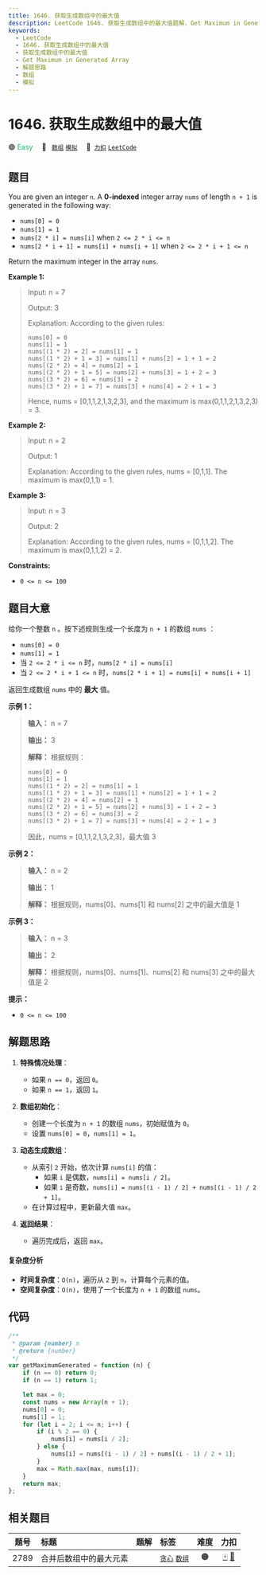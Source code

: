 ```yaml
---
title: 1646. 获取生成数组中的最大值
description: LeetCode 1646. 获取生成数组中的最大值题解，Get Maximum in Generated Array，包含解题思路、复杂度分析以及完整的 JavaScript 代码实现。
keywords:
  - LeetCode
  - 1646. 获取生成数组中的最大值
  - 获取生成数组中的最大值
  - Get Maximum in Generated Array
  - 解题思路
  - 数组
  - 模拟
---
```


# 1646. 获取生成数组中的最大值

🟢 <font color=#15bd66>Easy</font>&emsp; 🔖&ensp; [`数组`](/tag/array.md) [`模拟`](/tag/simulation.md)&emsp; 🔗&ensp;[`力扣`](https://leetcode.cn/problems/get-maximum-in-generated-array) [`LeetCode`](https://leetcode.com/problems/get-maximum-in-generated-array)

## 题目

You are given an integer `n`. A **0-indexed** integer array `nums` of length
`n + 1` is generated in the following way:

- `nums[0] = 0`
- `nums[1] = 1`
- `nums[2 * i] = nums[i]` when `2 <= 2 * i <= n`
- `nums[2 * i + 1] = nums[i] + nums[i + 1]` when `2 <= 2 * i + 1 <= n`

Return the maximum integer in the array `nums`​​​.

**Example 1:**

> Input: n = 7
>
> Output: 3
>
> Explanation: According to the given rules:
>
> ```
> nums[0] = 0
> nums[1] = 1
> nums[(1 * 2) = 2] = nums[1] = 1
> nums[(1 * 2) + 1 = 3] = nums[1] + nums[2] = 1 + 1 = 2
> nums[(2 * 2) = 4] = nums[2] = 1
> nums[(2 * 2) + 1 = 5] = nums[2] + nums[3] = 1 + 2 = 3
> nums[(3 * 2) = 6] = nums[3] = 2
> nums[(3 * 2) + 1 = 7] = nums[3] + nums[4] = 2 + 1 = 3
> ```
>
> Hence, nums = [0,1,1,2,1,3,2,3], and the maximum is max(0,1,1,2,1,3,2,3) = 3.

**Example 2:**

> Input: n = 2
>
> Output: 1
>
> Explanation: According to the given rules, nums = [0,1,1]. The maximum is max(0,1,1) = 1.

**Example 3:**

> Input: n = 3
>
> Output: 2
>
> Explanation: According to the given rules, nums = [0,1,1,2]. The maximum is max(0,1,1,2) = 2.

**Constraints:**

- `0 <= n <= 100`

## 题目大意

给你一个整数 `n` 。按下述规则生成一个长度为 `n + 1` 的数组 `nums` ：

- `nums[0] = 0`
- `nums[1] = 1`
- 当 `2 <= 2 * i <= n` 时，`nums[2 * i] = nums[i]`
- 当 `2 <= 2 * i + 1 <= n` 时，`nums[2 * i + 1] = nums[i] + nums[i + 1]`

返回生成数组 `nums` 中的 **最大** 值。

**示例 1：**

> **输入：** n = 7
>
> **输出：** 3
>
> **解释：** 根据规则：
>
> ```
> nums[0] = 0
> nums[1] = 1
> nums[(1 * 2) = 2] = nums[1] = 1
> nums[(1 * 2) + 1 = 3] = nums[1] + nums[2] = 1 + 1 = 2
> nums[(2 * 2) = 4] = nums[2] = 1
> nums[(2 * 2) + 1 = 5] = nums[2] + nums[3] = 1 + 2 = 3
> nums[(3 * 2) = 6] = nums[3] = 2
> nums[(3 * 2) + 1 = 7] = nums[3] + nums[4] = 2 + 1 = 3
> ```
>
> 因此，nums = [0,1,1,2,1,3,2,3]，最大值 3

**示例 2：**

> **输入：** n = 2
>
> **输出：** 1
>
> **解释：** 根据规则，nums[0]、nums[1] 和 nums[2] 之中的最大值是 1

**示例 3：**

> **输入：** n = 3
>
> **输出：** 2
>
> **解释：** 根据规则，nums[0]、nums[1]、nums[2] 和 nums[3] 之中的最大值是 2

**提示：**

- `0 <= n <= 100`

## 解题思路

1. **特殊情况处理**：

   - 如果 `n == 0`，返回 `0`。
   - 如果 `n == 1`，返回 `1`。

2. **数组初始化**：

   - 创建一个长度为 `n + 1` 的数组 `nums`，初始赋值为 `0`。
   - 设置 `nums[0] = 0`，`nums[1] = 1`。

3. **动态生成数组**：

   - 从索引 `2` 开始，依次计算 `nums[i]` 的值：
     - 如果 `i` 是偶数，`nums[i] = nums[i / 2]`。
     - 如果 `i` 是奇数，`nums[i] = nums[(i - 1) / 2] + nums[(i - 1) / 2 + 1]`。
   - 在计算过程中，更新最大值 `max`。

4. **返回结果**：
   - 遍历完成后，返回 `max`。

#### 复杂度分析

- **时间复杂度**：`O(n)`，遍历从 `2` 到 `n`，计算每个元素的值。
- **空间复杂度**：`O(n)`，使用了一个长度为 `n + 1` 的数组 `nums`。

## 代码

```javascript
/**
 * @param {number} n
 * @return {number}
 */
var getMaximumGenerated = function (n) {
	if (n == 0) return 0;
	if (n == 1) return 1;

	let max = 0;
	const nums = new Array(n + 1);
	nums[0] = 0;
	nums[1] = 1;
	for (let i = 2; i <= n; i++) {
		if (i % 2 == 0) {
			nums[i] = nums[i / 2];
		} else {
			nums[i] = nums[(i - 1) / 2] + nums[(i - 1) / 2 + 1];
		}
		max = Math.max(max, nums[i]);
	}
	return max;
};
```

## 相关题目

<!-- prettier-ignore -->
| 题号 | 标题 | 题解 | 标签 | 难度 | 力扣 |
| :------: | :------ | :------: | :------ | :------: | :------: |
| 2789 | 合并后数组中的最大元素 |  |  [`贪心`](/tag/greedy.md) [`数组`](/tag/array.md) | 🟠 | [🀄️](https://leetcode.cn/problems/largest-element-in-an-array-after-merge-operations) [🔗](https://leetcode.com/problems/largest-element-in-an-array-after-merge-operations) |
